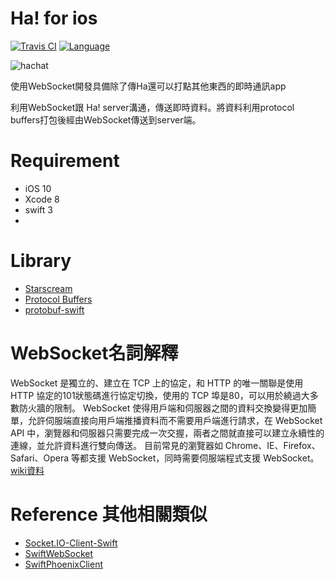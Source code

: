# Ha! for ios

[![Travis CI](https://travis-ci.org/atjoneswang/haforios.svg?branch=master)](https://travis-ci.org/atjoneswang/haforios)
[![Language](https://img.shields.io/badge/language-swift%203.0-green.svg)](https://developer.apple.com/swift)


![hachat](https://github.com/atjoneswang/hachatios/raw/master/hachat/Assets.xcassets/AppIcon.appiconset/Icon-60%402x.png)

使用WebSocket開發具備除了傳Ha還可以打點其他東西的即時通訊app  

利用WebSocket跟 Ha! server溝通，傳送即時資料。將資料利用protocol buffers打包後經由WebSocket傳送到server端。

# Requirement
 - iOS 10
 - Xcode 8
 - swift 3
 - 
   

# Library

* [Starscream](https://github.com/daltoniam/Starscream)
* [Protocol Buffers](https://developers.google.com/protocol-buffers/)
* [protobuf-swift](https://github.com/alexeyxo/protobuf-swift)   

# WebSocket名詞解釋
WebSocket 是獨立的、建立在 TCP 上的協定，和 HTTP 的唯一關聯是使用 HTTP 協定的101狀態碼進行協定切換，使用的 TCP 埠是80，可以用於繞過大多數防火牆的限制。
WebSocket 使得用戶端和伺服器之間的資料交換變得更加簡單，允許伺服端直接向用戶端推播資料而不需要用戶端進行請求，在 WebSocket API 中，瀏覽器和伺服器只需要完成一次交握，兩者之間就直接可以建立永續性的連線，並允許資料進行雙向傳送。
目前常見的瀏覽器如 Chrome、IE、Firefox、Safari、Opera 等都支援 WebSocket，同時需要伺服端程式支援 WebSocket。
[wiki資料](https://zh.wikipedia.org/wiki/WebSocket)
  

# Reference 其他相關類似
* [Socket.IO-Client-Swift](https://github.com/socketio/socket.io-client-swift)
* [SwiftWebSocket](https://github.com/tidwall/SwiftWebSocket)
* [SwiftPhoenixClient](https://github.com/davidstump/SwiftPhoenixClient)
